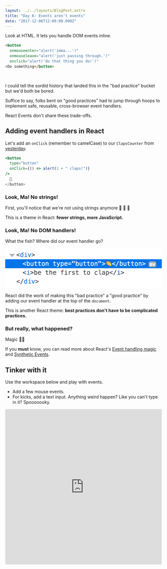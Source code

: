 ```yaml
---
layout: ../../layouts/BlogPost.astro
title: "Day 6: Events aren't events"
date: "2017-12-06T12:00:00.000Z"
---
```


<div class="measure">

Look at HTML.
It lets you handle DOM events inline.

```html
<button
  onmouseenter="alert('imma...')"
  onmouseleave="alert('just passing through.')"
  onclick="alert('do that thing you do!')"
>Do something</button>
```
<br />

I could tell the sordid history that landed this in the "bad practice" bucket but we'd both be bored.

Suffice to say, folks bent on "good practices" had to jump through hoops to implement safe, reusable, cross-browser event handlers.

React Events don't share these trade-offs.


## Adding event handlers in React

Let's add an `onClick` (remember to camelCase) to our `ClapsCounter` from [yesterday](/2017/5).

```jsx
<button
  type="button"
  onClick={() => alert(1 + " claps!")}
/>
  👏
</button>
```

### Look, Ma! No strings!
First, you'll notice that we're not using strings anymore 🙌 🙌 🙌

This is a theme in React: 
**fewer strings, more JavaScript.**

### Look, Ma! No DOM handlers!
What the fish?
Where did our event handler go?

![Button Event Handling in React](./button-event-handler.png)

React did the work of making this "bad practice" a "good practice" by adding our event handler at the top of the `document`.

This is another React theme:
**best practices don't have to be complicated practices.**

### But really, what happened?
Magic 🔮👻

If you **must** know, you can read more about React's [Event handling magic](https://reactjs.org/docs/handling-events.html) and [Synthetic Events](https://reactjs.org/docs/events.html).

## Tinker with it

Use the workspace below and play with events.

* Add a few mouse events.
* For kicks, add a text input. Anything weird happen? Like you can't type in it? Spooooooky.

</div>

<iframe src="https://codesandbox.io/embed/62jmm57zmn" style="width:100%; height:500px; border:0; border-radius: 4px; overflow:hidden;" sandbox="allow-modals allow-forms allow-popups allow-scripts allow-same-origin"></iframe>
